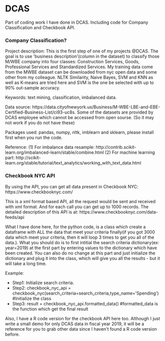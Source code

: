 <h1> DCAS </h1>
<p>Part of coding work I have done in DCAS. Including code for Company Classification and Checkbook API.</p>

<h3>Company Classification?</h2>
<p>Project description: This is the first step of one of my projects @DCAS. The goal is to use 'business description'(column in the dataset) to classify those M/WBE company into four classes: Construction Services, Goods, Professional Services and Standardized Services. My training data come from the MWBE dataset can be downloaded from nyc open data and some other from my colleague. NLTK Similarity, Naive Bayes, SVM and KNN as well as K-means are tried here and SVM is the one be selected with up to 90% out-sample accuracy. </p>
<p>Keywords: text mining, classification, imbalanced data.</p>

<p>Data source: https://data.cityofnewyork.us/Business/M-WBE-LBE-and-EBE-Certified-Business-List/ci93-uc8s. Some of the datasets are provided by DCAS employee which cannot be accessed from open sourse. (So it may not work if you do not have these)</p>

<p>Packages used: pandas, numpy, nltk, imblearn and sklearn, please install first when you run the code.</p>

<p>Reference: (1) For imbalance data resample: http://contrib.scikit-learn.org/imbalanced-learn/stable/combine.html (2) For machine learning part: http://scikit-learn.org/stable/tutorial/text_analytics/working_with_text_data.html </p>
<p></p>
<h3>Checkbook NYC API</h3>
<p>By using the API, you can get all data present in Checkbook NYC: https://www.checkbooknyc.com/</p>
<p>This is a xml format based API, all the request would be sent and received with xml format. And for each call you can get up to 1000 records. The detailed description of this API is at: https://www.checkbooknyc.com/data-feeds/api</p>
<p>What I have done here, for the python code, is a class which create a dataframe with ALL the data that meet your criteria finally(if you got 3000 data which meet your criteria, then it will loop 3 times to get you all of the data.). What you should do is to first intitial the search criteria dictionary(ex: year=2019) at the first part by entering values to the dictionary which have been created. You can also do no change at this part and just initialize the dictionary and plug it into the class, which will give you all the results - but it will take a long time.</p>
<p>Example:</p>
<ul><li>Step1: Initialize search criteria.</li>
<li>Step2: checkbook_nyc_api = checkbook_nyc(search_criteria=search_criteria,type_name='Spending') #Initialize the class</li>
<li>Step3: result = checkbook_nyc_api.formatted_data() #formatted_data is the function which get the final result</li></ul>

<p>Also, I have a R code version for the checkbook API here too. Although I just write a small demo for only DCAS data in fiscal year 2019, it will be a reference for you to grab other data since I haven't found a R code version before.</p>

